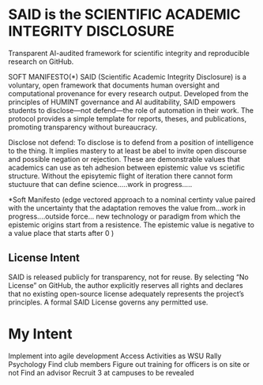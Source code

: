 # SAID is the SCIENTIFIC ACADEMIC INTEGRITY DISCLOSURE 

Transparent AI-audited framework for scientific integrity and reproducible research on GitHub.

SOFT MANIFESTO(*) SAID (Scientific Academic Integrity Disclosure) is a voluntary, open framework that documents human oversight and computational provenance for every research output. Developed from the principles of HUMINT governance and AI auditability, SAID empowers students to disclose—not defend—the role of automation in their work. The protocol provides a simple template for reports, theses, and publications, promoting transparency without bureaucracy.

Disclose not defend: To disclose is to defend from a position of intelligence to the thing. It implies mastery to at least be abel to invite open discourse and possible negation or rejection. These are demonstrable values that academics can use as teh adhesion between epistemic value vs scietific structure. Without the episytemic flight of iteration there cannot form stuctuure that can define science.....work in progress.....

*Soft Manifesto (edge vectored approach to a nominal certinty value paired with the uncertainty that the adaptation removes the value from...work in progress....outside force... new technology or paradigm from which the epistemic origins start from a resistence. The epistemic value is negative to a value place that starts after 0 ) 

## License Intent

SAID is released publicly for transparency, not for reuse.
By selecting “No License” on GitHub, the author explicitly reserves all rights
and declares that no existing open-source license adequately represents the
project’s principles. A formal SAID License governs any permitted use.

# My Intent

Implement into agile development
Access Activities as WSU
Rally Psychology
Find club members
Figure out training for officers is on site or not
Find an advisor
Recruit 3 at campuses to be revealed




